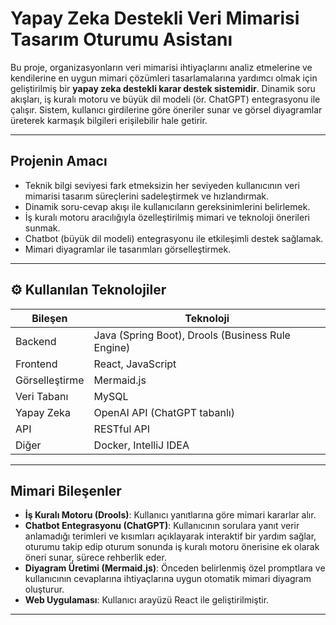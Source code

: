 # Yapay Zeka Destekli Veri Mimarisi Tasarım Oturumu Asistanı

Bu proje, organizasyonların veri mimarisi ihtiyaçlarını analiz etmelerine ve kendilerine en uygun mimari çözümleri tasarlamalarına yardımcı olmak için geliştirilmiş bir **yapay zeka destekli karar destek sistemidir**. Dinamik soru akışları, iş kuralı motoru ve büyük dil modeli (ör. ChatGPT) entegrasyonu ile çalışır. Sistem, kullanıcı girdilerine göre öneriler sunar ve görsel diyagramlar üreterek karmaşık bilgileri erişilebilir hale getirir.

---

## **Projenin Amacı**

- Teknik bilgi seviyesi fark etmeksizin her seviyeden kullanıcının veri mimarisi tasarım süreçlerini sadeleştirmek ve hızlandırmak.
- Dinamik soru-cevap akışı ile kullanıcıların gereksinimlerini belirlemek.
- İş kuralı motoru aracılığıyla özelleştirilmiş mimari ve teknoloji önerileri sunmak.
- Chatbot (büyük dil modeli) entegrasyonu ile etkileşimli destek sağlamak.
- Mimari diyagramlar ile tasarımları görselleştirmek.

---

## ⚙️ **Kullanılan Teknolojiler**

| Bileşen | Teknoloji |
|----------|------------|
| Backend | Java (Spring Boot), Drools (Business Rule Engine) |
| Frontend | React, JavaScript |
| Görselleştirme | Mermaid.js |
| Veri Tabanı | MySQL |
| Yapay Zeka | OpenAI API (ChatGPT tabanlı) |
| API | RESTful API |
| Diğer | Docker, IntelliJ IDEA |

---

##  **Mimari Bileşenler**

- **İş Kuralı Motoru (Drools)**: Kullanıcı yanıtlarına göre mimari kararlar alır.
- **Chatbot Entegrasyonu (ChatGPT)**: Kullanıcının sorulara yanıt verir anlamadığı terimleri ve kısımları açıklayarak interaktif bir yardım sağlar, oturumu takip edip oturum sonunda iş kuralı motoru önerisine ek olarak öneri sunar, sürece rehberlik eder.
- **Diyagram Üretimi (Mermaid.js)**: Önceden belirlenmiş özel promptlara ve kullanıcının cevaplarına ihtiyaçlarına uygun otomatik mimari diyagram oluşturur.
- **Web Uygulaması**: Kullanıcı arayüzü React ile geliştirilmiştir.

---

